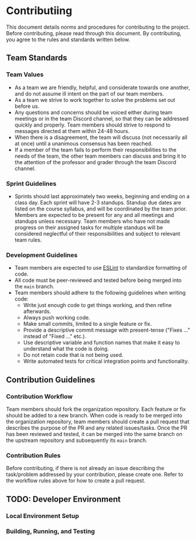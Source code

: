 # Contributiing
This document details norms and procedures for contributing to the project.
Before contributing, please read through this document. By contributing, you
agree to the rules and standards written below.

## Team Standards
### Team Values
- As a team we are friendly, helpful, and considerate towards one another, and
    do not assume ill intent on the part of our team members.
- As a team we strive to work together to solve the problems set out before us.
- Any questions and concerns should be voiced either during team meetings or in
    the team Discord channel, so that they can be addressed quickly and
    properly. Team members should strive to respond to messages directed at them
    within 24-48 hours.
- When there is a disagreement, the team will discuss (not necessarily all at
    once) until a unanimous consensus has been reached.
- If a member of the team fails to perform their responsibilities to the needs
    of the team, the other team members can discuss and bring it to the
    attention of the professor and grader through the team Discord channel.

### Sprint Guidelines
- Sprints should last approximately two weeks, beginning and ending on a class
    day. Each sprint will have 2-3 standups. Standup due dates are listed on the
    course syllabus, and will be coordinated by the team prior. Members are
    expected to be present for any and all meetings and standups unless
    necessary. Team members who have not made progress on their assigned tasks
    for multiple standups will be considered neglectful of their
    responsibilities and subject to relevant team rules.

### Development Guidelines
- Team members are expected to use [ESLint](https://eslint.org/) to standardize 
    formatting of code.
- All code must be peer-reviewed and tested before being merged into the `main`
    branch.
- Team members should adhere to the following guidelines when writing code:
    - Write just enough code to get things working, and then refine afterwards.
    - Always push working code.
    - Make small commits, limited to a single feature or fix.
    - Provide a descriptive commit message with present-tense ("Fixes ..."
        instead of "Fixed ..." etc.).
    - Use descriptive variable and function names that make it easy to
        understand what the code is doing.
    - Do not retain code that is not being used.
    - Write automated tests for critical integration points and functionality.

## Contribution Guidelines
### Contribution Workflow
Team members should fork the organization repository. Each feature or fix should
be added to a new branch. When code is ready to be merged into the organization
repository, team members should create a pull request that describes the purpose
of the PR and any related issues/tasks. Once the PR has been reviewed and 
tested, it can be merged into the same branch on the upstream repository and
subsequently its `main` branch.

### Contribution Rules
Before contributing, if there is not already an issue describing the
task/problem addressed by your contribution, please create one. Refer to the
workflow rules above for how to create a pull request.

## TODO: Developer Environment
### Local Environment Setup
### Building, Running, and Testing
